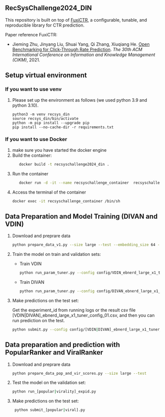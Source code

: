 ## RecSysChallenge2024_DIN

This repository is built on top of [FuxiCTR](https://github.com/reczoo/FuxiCTR), a configurable, tunable, and reproducible library for CTR prediction.

Paper reference FuxiCTR:
+ Jieming Zhu, Jinyang Liu, Shuai Yang, Qi Zhang, Xiuqiang He. [Open Benchmarking for Click-Through Rate Prediction](https://arxiv.org/abs/2009.05794). *The 30th ACM International Conference on Information and Knowledge Management (CIKM)*, 2021.

## Setup virtual environment
### If you want to use venv

1. Please set up the environment as follows (we used python 3.9 and python 3.10).
   ```
   python3 -m venv recsys_din
   source recsys_din/bin/activate
   python -m pip install --upgrade pip
   pip install --no-cache-dir -r requirements.txt
   ```

### If you want to use Docker
1. make sure you have started the docker engine
2. Build the container:
   ```bash
      docker build -t recsyschallenge2024_din .
   ```
3. Run the container
   ```bash
      docker run -d -it --name recsyschallenge_container  recsyschallenge2024_din /bin/bash
   ```
4. Access the terminal of the container
   ```bash
   docker exec -it recsyschallenge_container /bin/sh
   ```

## Data Preparation and Model Training (DIVAN and VDIN)

1. Download and preprare data

    ```bash
    python prepare_data_v1.py --size large --test --embedding_size 64 --neg_sampling
    ```

2. Train the model on train and validation sets:
   - Train VDIN
       ```bash
       python run_param_tuner.py --config config/VDIN_ebnerd_large_x1_tuner_config_01.yaml --gpu 0
       ```
   - Train DIVAN
       ```bash
       python run_param_tuner.py --config config/DIVAN_ebnerd_large_x1_tuner_config_01.yaml --gpu 0
       ```

3. Make predictions on the test set:

    Get the experiment_id from running logs or the result csv file [VDIN|DIVAN]_ebnerd_large_x1_tuner_config_01.csv, and then you can run prediction on the test.

    ```bash
    python submit.py --config config/[VDIN|DIVAN]_ebnerd_large_x1_tuner_config_01 --expid [VDIN|DIVAN]_ebnerd_large_x1_001_1860e41e --gpu 0
    ```
   
## Data preparation and prediction with PopularRanker and ViralRanker
1. Download and preprare data

    ```bash
    python prepare_data_pop_and_vir_scores.py --size large --test
    ```
2. Test the model on the validation set:
    ```bash
    python run_[popular|virality]_expid.py
    ```
3. Make predictions on the test set:
   ```bash
    python submit_[popular|viral].py
    ```